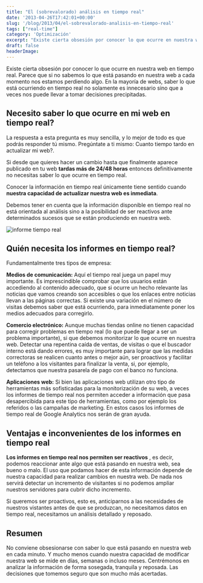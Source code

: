 ```yaml
---
title: "El (sobrevalorado) análisis en tiempo real"
date: '2013-04-26T17:42:01+00:00'
slug: '/blog/2013/04/el-sobrevalorado-analisis-en-tiempo-real'
tags: ["real-time"]
category: 'Optimización'
excerpt: "Existe cierta obsesión por conocer lo que ocurre en nuestra web en tiempo real. Parece que si no sabemos lo que está pasando en nuestra web a cada momento nos estamos perdiendo algo. En la mayoría de w..."
draft: false
headerImage: 
---
```

Existe cierta obsesión por conocer lo que ocurre en nuestra web en tiempo real. Parece que si no sabemos lo que está pasando en nuestra web a cada momento nos estamos perdiendo algo. En la mayoría de webs, saber lo que está ocurriendo en tiempo real no solamente es innecesario sino que a veces nos puede llevar a tomar decisiones precipitadas.<!--more-->

## Necesito saber lo que ocurre en mi web en tiempo real?

La respuesta a esta pregunta es muy sencilla, y lo mejor de todo es que podrás responder tú mismo. Pregúntate a ti mismo: Cuanto tiempo tardo en actualizar mi web?.

Si desde que quieres hacer un cambio hasta que finalmente aparece publicado en tu web **tardas más de 24/48 horas** entonces definitivamente no necesitas saber lo que ocurre en tiempo real.

Conocer la información en tiempo real únicamente tiene sentido cuando **nuestra capacidad de actualizar nuestra web es inmediata**.

Debemos tener en cuenta que la información disponible en tiempo real no está orientada al análisis sino a la posibilidad de ser reactivos ante determinados sucesos que se están produciendo en nuestra web.

![informe tiempo real](http://static.squarespace.com/static/5303797ae4b0c6ad9e43f072/5303ce80e4b0400995a883d6/5303cf53e4b0400995a88c73/1392758611519/Screen-Shot-2013-04-26-at-4.05.38-PM-650x131.png?format=original)

## Quién necesita los informes en tiempo real?

Fundamentalmente tres tipos de empresa:

**Medios de comunicación:** Aquí el tiempo real juega un papel muy importante. Es imprescindible comprobar que los usuarios están accediendo al contenido adecuado, que si ocurre un hecho relevante las noticias que vamos creando son accesibles o que los enlaces entre noticias llevan a las páginas correctas. Si existe una variación en el número de visitas debemos saber que está ocurriendo, para inmediatamente poner los medios adecuados para corregirlo.

**Comercio electrónico:** Aunque muchas tiendas online no tienen capacidad para corregir problemas en tiempo real (lo que puede llegar a ser un problema importante), si que debemos monitorizar lo que ocurre en nuestra web. Detectar una repentina caída de ventas, de visitas o que el buscador interno está dando errores, es muy importante para lograr que las medidas correctoras se realicen cuanto antes o mejor aún, ser proactivos y facilitar un teléfono a los visitantes para finalizar la venta, si, por ejemplo, detectamos que nuestra pasarela de pago con el banco no funciona.

**Aplicaciones web:** Si bien las aplicaciones web utilizan otro tipo de herramientas más sofisticadas para la monitorización de su web, a veces los informes de tiempo real nos permiten acceder a información que pasa desapercibida para este tipo de herramientas, como por ejemplo los referidos o las campañas de marketing. En estos casos los informes de tiempo real de Google Analytics nos serán de gran ayuda.



## Ventajas e inconvenientes de los informes en tiempo real

**Los informes en tiempo real nos permiten ser reactivos** , es decir, podemos reaccionar ante algo que está pasando en nuestra web, sea bueno o malo. El uso que podamos hacer de esta información depende de nuestra capacidad para realizar cambios en nuestra web. De nada nos servirá detectar un incremento de visitantes si no podemos ampliar nuestros servidores para cubrir dicho incremento.

Si queremos ser proactivos, esto es, anticiparnos a las necesidades de nuestros vistantes antes de que se produzcan, no necesitamos datos en tiempo real, necesitamos un análisis detallado y reposado.

## Resumen

No conviene obsesionarse con saber lo que está pasando en nuestra web en cada minuto. Y mucho menos cuando nuestra capacidad de modificar nuestra web se mide en días, semanas o incluso meses. Centrémonos en analizar la información de forma sosegada, tranquila y reposada. Las decisiones que tomemos seguro que son mucho más acertadas.

